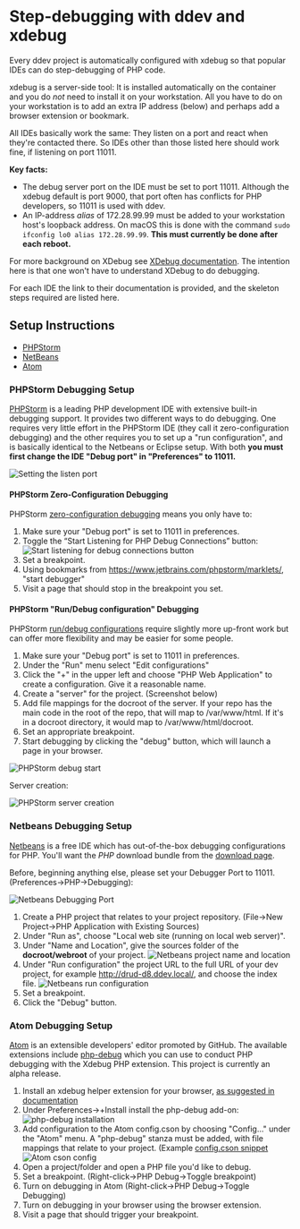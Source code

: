 <h1>Step-debugging with ddev and xdebug</h1>

Every ddev project is automatically configured with xdebug so that popular IDEs can do step-debugging of PHP code.

xdebug is a server-side tool: It is installed automatically on the container and you do *not* need to install it on your workstation. All you have to do on your workstation is to add an extra IP address (below) and perhaps add a browser extension or bookmark.

All IDEs basically work the same: They listen on a port and react when they're contacted there. So IDEs other than those listed here should work fine, if listening on port 11011.

**Key facts:**
* The debug server port on the IDE must be set to port 11011. Although the xdebug default is port 9000, that port often has conflicts for PHP developers, so 11011 is used with ddev.
* An IP-address *alias* of 172.28.99.99 must be added to your workstation host's loopback address. On macOS this is done with the command `sudo ifconfig lo0 alias 172.28.99.99`. **This must currently be done after each reboot.**

For more background on XDebug see [XDebug documentation](https://xdebug.org/docs/remote). The intention here is that one won't have to understand XDebug to do debugging.

For each IDE the link to their documentation is provided, and the skeleton steps required are listed here.

## Setup Instructions

* [PHPStorm](#phpstorm)
* [NetBeans](#netbeans)
* [Atom](#atom)


<a name="phpstorm"></a>
### PHPStorm Debugging Setup

[PHPStorm](https://www.jetbrains.com/phpstorm/download) is a leading PHP development IDE with extensive built-in debugging support. It provides two different ways to do debugging. One requires very little effort in the PHPStorm IDE (they call it zero-configuration debugging) and the other requires you to set up a "run configuration", and is basically identical to the Netbeans or Eclipse setup. With both **you must first change the IDE "Debug port" in "Preferences" to 11011.**

![Setting the listen port](images/phpstorm_debug_port.png)

#### PHPStorm Zero-Configuration Debugging

PHPStorm [zero-configuration debugging](https://confluence.jetbrains.com/display/PhpStorm/Zero-configuration+Web+Application+Debugging+with+Xdebug+and+PhpStorm) means you only have to:

1. Make sure your "Debug port" is set to 11011 in preferences.
2. Toggle the “Start Listening for PHP Debug Connections” button:
  ![Start listening for debug connections button](images/phpstorm_listen_for_debug_connections.png)
3. Set a breakpoint.
4. Using bookmarks from https://www.jetbrains.com/phpstorm/marklets/, "start debugger"
5. Visit a page that should stop in the breakpoint you set.

#### PHPStorm "Run/Debug configuration" Debugging

PHPStorm [run/debug configurations](https://www.jetbrains.com/help/phpstorm/2017.1/run-debug-configurations.html) require slightly more up-front work but can offer more flexibility and may be easier for some people.

1. Make sure your "Debug port" is set to 11011 in preferences.
2. Under the "Run" menu select "Edit configurations"
3. Click the "+" in the upper left and choose "PHP Web Application" to create a configuration. Give it a reasonable name.
4. Create a "server" for the project. (Screenshot below)
5. Add file mappings for the docroot of the server. If your repo has the main code in the root of the repo, that will map to /var/www/html. If it's in a docroot directory, it would map to /var/www/html/docroot.
6. Set an appropriate breakpoint.
7. Start debugging by clicking the "debug" button, which will launch a page in your browser.

![PHPStorm debug start](images/phpstorm_config_debug_button.png)


Server creation:

![PHPStorm server creation](images/phpstorm_config_server_config.png)

<a name="netbeans"></a>
### Netbeans Debugging Setup

[Netbeans](https://netbeans.org/) is a free IDE which has out-of-the-box debugging configurations for PHP. You'll want the *PHP* download bundle from the [download page](https://netbeans.org/downloads/).

Before, beginning anything else, please set your Debugger Port to 11011. (Preferences->PHP->Debugging):

![Netbeans Debugging Port](images/netbeans_debugger_port.png)

1. Create a PHP project that relates to your project repository. (File->New Project->PHP Application with Existing Sources)
2. Under "Run as", choose "Local web site (running on local web server)".
3. Under "Name and Location", give the sources folder of the **docroot/webroot** of your project.
![Netbeans project name and location](images/netbeans_project_name_location.png)
4. Under "Run configuration" the project URL to the full URL of your dev project, for example http://drud-d8.ddev.local/, and choose the index file.
![Netbeans run configuration](images/netbeans_project_run_configuration.png)
5. Set a breakpoint.
6. Click the "Debug" button.

<a name="atom"></a>
### Atom Debugging Setup

[Atom](https://atom.io/) is an extensible developers' editor promoted by GitHub. The available extensions include [php-debug](https://atom.io/packages/php-debug) which you can use to conduct PHP debugging with the Xdebug PHP extension. This project is currently an alpha release. 

1. Install an xdebug helper extension for your browser, [as suggested in documentation](https://atom.io/packages/php-debug#setting-up-xdebug)
2. Under Preferences->+Install install the php-debug add-on:
![php-debug installation](images/atom_php_debug_install.png)
3. Add configuration to the Atom config.cson by choosing "Config..." under the "Atom" menu. A "php-debug" stanza must be added, with file mappings that relate to your project. (Example [config.cson snippet](snippets/atom_config_cson_snippet.txt)
![Atom cson config](images/atom_cson_config.png)
4. Open a project/folder and open a PHP file you'd like to debug.
5. Set a breakpoint. (Right-click->PHP Debug->Toggle breakpoint)
6. Turn on debugging in Atom (Right-click->PHP Debug->Toggle Debugging)
7. Turn on debugging in your browser using the browser extension.
8. Visit a page that should trigger your breakpoint.
